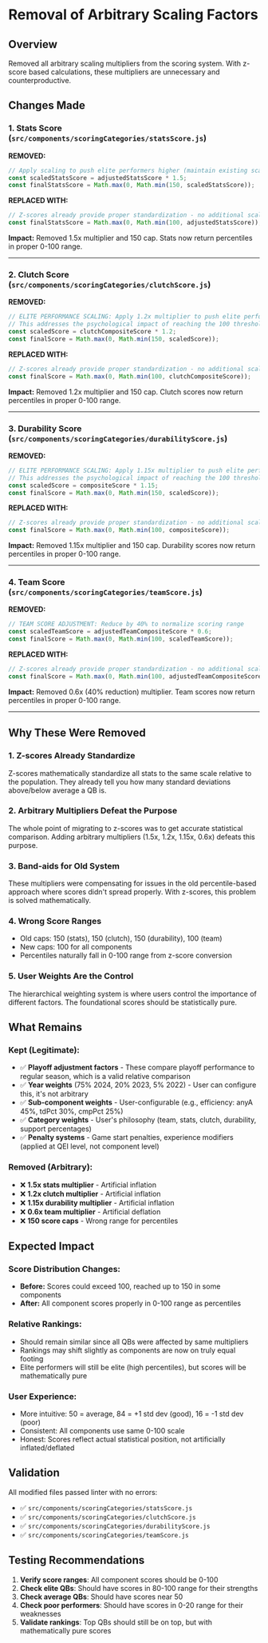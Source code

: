 # Removal of Arbitrary Scaling Factors

## Overview

Removed all arbitrary scaling multipliers from the scoring system. With z-score based calculations, these multipliers are unnecessary and counterproductive.

## Changes Made

### 1. Stats Score (`src/components/scoringCategories/statsScore.js`)

**REMOVED:**
```javascript
// Apply scaling to push elite performers higher (maintain existing scaling)
const scaledStatsScore = adjustedStatsScore * 1.5;
const finalStatsScore = Math.max(0, Math.min(150, scaledStatsScore));
```

**REPLACED WITH:**
```javascript
// Z-scores already provide proper standardization - no additional scaling needed
const finalStatsScore = Math.max(0, Math.min(100, adjustedStatsScore));
```

**Impact:** Removed 1.5x multiplier and 150 cap. Stats now return percentiles in proper 0-100 range.

---

### 2. Clutch Score (`src/components/scoringCategories/clutchScore.js`)

**REMOVED:**
```javascript
// ELITE PERFORMANCE SCALING: Apply 1.2x multiplier to push elite performers to 100+ range
// This addresses the psychological impact of reaching the 100 threshold
const scaledScore = clutchCompositeScore * 1.2;
const finalScore = Math.max(0, Math.min(150, scaledScore));
```

**REPLACED WITH:**
```javascript
// Z-scores already provide proper standardization - no additional scaling needed
const finalScore = Math.max(0, Math.min(100, clutchCompositeScore));
```

**Impact:** Removed 1.2x multiplier and 150 cap. Clutch scores now return percentiles in proper 0-100 range.

---

### 3. Durability Score (`src/components/scoringCategories/durabilityScore.js`)

**REMOVED:**
```javascript
// ELITE PERFORMANCE SCALING: Apply 1.15x multiplier to push elite performers to 100+ range
// This addresses the psychological impact of reaching the 100 threshold
const scaledScore = compositeScore * 1.15;
const finalScore = Math.max(0, Math.min(150, scaledScore));
```

**REPLACED WITH:**
```javascript
// Z-scores already provide proper standardization - no additional scaling needed
const finalScore = Math.max(0, Math.min(100, compositeScore));
```

**Impact:** Removed 1.15x multiplier and 150 cap. Durability scores now return percentiles in proper 0-100 range.

---

### 4. Team Score (`src/components/scoringCategories/teamScore.js`)

**REMOVED:**
```javascript
// TEAM SCORE ADJUSTMENT: Reduce by 40% to normalize scoring range
const scaledTeamScore = adjustedTeamCompositeScore * 0.6;
const finalScore = Math.max(0, Math.min(100, scaledTeamScore));
```

**REPLACED WITH:**
```javascript
// Z-scores already provide proper standardization - no additional scaling needed
const finalScore = Math.max(0, Math.min(100, adjustedTeamCompositeScore));
```

**Impact:** Removed 0.6x (40% reduction) multiplier. Team scores now return percentiles in proper 0-100 range.

---

## Why These Were Removed

### 1. **Z-scores Already Standardize**
Z-scores mathematically standardize all stats to the same scale relative to the population. They already tell you how many standard deviations above/below average a QB is.

### 2. **Arbitrary Multipliers Defeat the Purpose**
The whole point of migrating to z-scores was to get accurate statistical comparison. Adding arbitrary multipliers (1.5x, 1.2x, 1.15x, 0.6x) defeats this purpose.

### 3. **Band-aids for Old System**
These multipliers were compensating for issues in the old percentile-based approach where scores didn't spread properly. With z-scores, this problem is solved mathematically.

### 4. **Wrong Score Ranges**
- Old caps: 150 (stats), 150 (clutch), 150 (durability), 100 (team)
- New caps: 100 for all components
- Percentiles naturally fall in 0-100 range from z-score conversion

### 5. **User Weights Are the Control**
The hierarchical weighting system is where users control the importance of different factors. The foundational scores should be statistically pure.

## What Remains

### Kept (Legitimate):
- ✅ **Playoff adjustment factors** - These compare playoff performance to regular season, which is a valid relative comparison
- ✅ **Year weights** (75% 2024, 20% 2023, 5% 2022) - User can configure this, it's not arbitrary
- ✅ **Sub-component weights** - User-configurable (e.g., efficiency: anyA 45%, tdPct 30%, cmpPct 25%)
- ✅ **Category weights** - User's philosophy (team, stats, clutch, durability, support percentages)
- ✅ **Penalty systems** - Game start penalties, experience modifiers (applied at QEI level, not component level)

### Removed (Arbitrary):
- ❌ **1.5x stats multiplier** - Artificial inflation
- ❌ **1.2x clutch multiplier** - Artificial inflation
- ❌ **1.15x durability multiplier** - Artificial inflation
- ❌ **0.6x team multiplier** - Artificial deflation
- ❌ **150 score caps** - Wrong range for percentiles

## Expected Impact

### Score Distribution Changes:
- **Before:** Scores could exceed 100, reached up to 150 in some components
- **After:** All component scores properly in 0-100 range as percentiles

### Relative Rankings:
- Should remain similar since all QBs were affected by same multipliers
- Rankings may shift slightly as components are now on truly equal footing
- Elite performers will still be elite (high percentiles), but scores will be mathematically pure

### User Experience:
- More intuitive: 50 = average, 84 = +1 std dev (good), 16 = -1 std dev (poor)
- Consistent: All components use same 0-100 scale
- Honest: Scores reflect actual statistical position, not artificially inflated/deflated

## Validation

All modified files passed linter with no errors:
- ✅ `src/components/scoringCategories/statsScore.js`
- ✅ `src/components/scoringCategories/clutchScore.js`
- ✅ `src/components/scoringCategories/durabilityScore.js`
- ✅ `src/components/scoringCategories/teamScore.js`

## Testing Recommendations

1. **Verify score ranges**: All component scores should be 0-100
2. **Check elite QBs**: Should have scores in 80-100 range for their strengths
3. **Check average QBs**: Should have scores near 50
4. **Check poor performers**: Should have scores in 0-20 range for their weaknesses
5. **Validate rankings**: Top QBs should still be on top, but with mathematically pure scores

